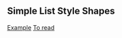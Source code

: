 ## Simple List Style Shapes

[Example](https://codepen.io/viktor-zhilyayev/pen/WNMWGMR)
[To read](https://css-tricks.com/almanac/properties/l/list-style/)
